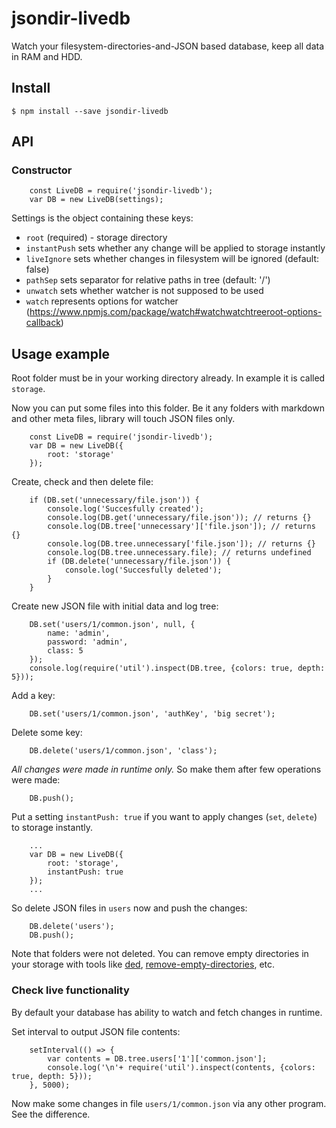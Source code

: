 # jsondir-livedb

Watch your filesystem-directories-and-JSON based database, keep all data in RAM and HDD.

## Install

```
$ npm install --save jsondir-livedb
```

## API

### Constructor

```
	const LiveDB = require('jsondir-livedb');
	var DB = new LiveDB(settings);
```

Settings is the object containing these keys:

* `root` (required) - storage directory
* `instantPush` sets whether any change will be applied to storage instantly
* `liveIgnore` sets whether changes in filesystem will be ignored (default: false)
* `pathSep` sets separator for relative paths in tree (default: '/')
* `unwatch` sets whether watcher is not supposed to be used
* `watch` represents options for watcher (https://www.npmjs.com/package/watch#watchwatchtreeroot-options-callback)

## Usage example

Root folder must be in your working directory already. In example it is called `storage`.

Now you can put some files into this folder. Be it any folders with markdown and other meta files, library will touch JSON files only.

```
	const LiveDB = require('jsondir-livedb');
	var DB = new LiveDB({
		root: 'storage'
	});
```

Create, check and then delete file:
```
	if (DB.set('unnecessary/file.json')) {
		console.log('Succesfully created');
		console.log(DB.get('unnecessary/file.json')); // returns {}
		console.log(DB.tree['unnecessary']['file.json']); // returns {}
		console.log(DB.tree.unnecessary['file.json']); // returns {}
		console.log(DB.tree.unnecessary.file); // returns undefined
		if (DB.delete('unnecessary/file.json')) {
			console.log('Succesfully deleted');
		}
	}
```

Create new JSON file with initial data and log tree:
```
	DB.set('users/1/common.json', null, {
		name: 'admin',
		password: 'admin',
		class: 5
	});
	console.log(require('util').inspect(DB.tree, {colors: true, depth: 5}));
```

Add a key:
```
	DB.set('users/1/common.json', 'authKey', 'big secret');
```

Delete some key:
```
	DB.delete('users/1/common.json', 'class');
```

*All changes were made in runtime only.* So make them after few operations were made:
```
	DB.push();
```

Put a setting `instantPush: true` if you want to apply changes (`set`, `delete`) to storage instantly.
```
	...
	var DB = new LiveDB({
		root: 'storage',
		instantPush: true
	});
	...
```

So delete JSON files in `users` now and push the changes:
```
	DB.delete('users');
	DB.push();
```
Note that folders were not deleted. You can remove empty directories in your storage with tools like [ded](https://www.npmjs.com/package/ded), [remove-empty-directories](https://www.npmjs.com/package/remove-empty-directories), etc.

### Check live functionality

By default your database has ability to watch and fetch changes in runtime.

Set interval to output JSON file contents:
```
	setInterval(() => {
		var contents = DB.tree.users['1']['common.json'];
		console.log('\n'+ require('util').inspect(contents, {colors: true, depth: 5}));
	}, 5000);
```

Now make some changes in file `users/1/common.json` via any other program. See the difference.